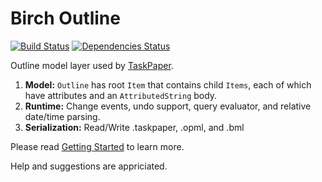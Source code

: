 # Birch Outline

[![Build Status](https://travis-ci.org/jessegrosjean/birch-outline.svg?branch=master)](https://travis-ci.org/jessegrosjean/birch-outline) [![Dependencies Status](https://david-dm.org/jessegrosjean/birch-outline.svg)](https://david-dm.org/jessegrosjean/birch-outline.svg)

Outline model layer used by [TaskPaper](https://www.taskpaper.com).

1. **Model:** `Outline` has root `Item` that contains child `Items`, each of which have attributes and an `AttributedString` body.
2. **Runtime:** Change events, undo support, query evaluator, and relative date/time parsing.
3. **Serialization:** Read/Write .taskpaper, .opml, and .bml

Please read [Getting Started](./doc/getting-started) to learn more.

Help and suggestions are appriciated.
